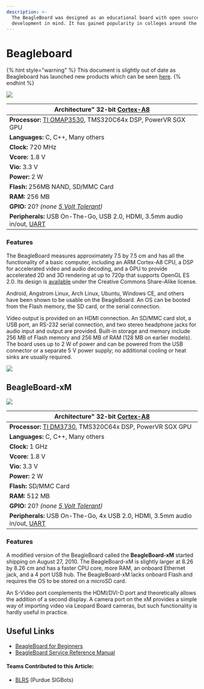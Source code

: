 ```yaml
---
description: >-
  The BeagleBoard was designed as an educational board with open source software
  development in mind. It has gained popularity in colleges around the world.
---
```


# Beagleboard

{% hint style="warning" %}
This document is slightly out of date as Beagleboard has launched new products which can be seen [here](https://beagleboard.org/boards).
{% endhint %}

![](https://phabricator.purduesigbots.com/file/data/f5tgcragbcdyp7xa7k3z/PHID-FILE-p6bj57joskwfjd5gegjb/beagle\_board\_big.jpg)

| **Architecture"** 32-bit [Cortex-A8](http://www.arm.com/products/processors/cortex-a/cortex-a8.php/) |
| ---------------------------------------------------------------------------------------------------- |
| **Processor:** [TI OMAP3530](http://www.ti.com/product/omap3530/), TMS320C64x DSP, PowerVR SGX GPU   |
| **Languages:** C, C++, Many others                                                                   |
| **Clock:** 720 MHz                                                                                   |
| **Vcore:** 1.8 V                                                                                     |
| **Vio:** 3.3 V                                                                                       |
| **Power:** 2 W                                                                                       |
| **Flash:** 256MB NAND, SD/MMC Card                                                                   |
| **RAM:** 256 MB                                                                                      |
| **GPIO:** 20? _(none_ [_5 Volt Tolerant_](../5-volt-tolerant.md)_)_                                  |
| **Peripherals:** USB On-The-Go, USB 2.0, HDMI, 3.5mm audio in/out, [UART](../uart.md)                |

### Features

The BeagleBoard measures approximately 7.5 by 7.5 cm and has all the functionality of a basic computer, including an ARM Cortex-A8 CPU, a DSP for accelerated video and audio decoding, and a GPU to provide accelerated 2D and 3D rendering at up to 720p that supports OpenGL ES 2.0. Its design is [available](http://beagleboard.org/hardware/design) under the Creative Commons Share-Alike license.

Android, Angstrom Linux, Arch Linux, Ubuntu, Windows CE, and others have been shown to be usable on the BeagleBoard. An OS can be booted from the Flash memory, the SD card, or the serial connection.

Video output is provided on an HDMI connection. An SD/MMC card slot, a USB port, an RS-232 serial connection, and two stereo headphone jacks for audio input and output are provided. Built-in storage and memory include 256 MB of Flash memory and 256 MB of RAM (128 MB on earlier models). The board uses up to 2 W of power and can be powered from the USB connector or a separate 5 V power supply; no additional cooling or heat sinks are usually required.

[![](https://phabricator.purduesigbots.com/file/data/5nmjal24dmluiawbjkod/PHID-FILE-csfsjup2vo6jwawz37dp/beagleboard\_described.jpg)](https://phabricator.purduesigbots.com/file/data/5nmjal24dmluiawbjkod/PHID-FILE-csfsjup2vo6jwawz37dp/beagleboard\_described.jpg)

## BeagleBoard-xM

[![](https://phabricator.purduesigbots.com/file/data/qyqxcwi6amgd3ujgycy7/PHID-FILE-ywjlyg44gbfzjkwmyixf/beagleboard\_xm\_rev\_b\_3.jpg)](https://phabricator.purduesigbots.com/file/data/qyqxcwi6amgd3ujgycy7/PHID-FILE-ywjlyg44gbfzjkwmyixf/beagleboard\_xm\_rev\_b\_3.jpg)

| **Architecture"** 32-bit [Cortex-A8](http://www.arm.com/products/processors/cortex-a/cortex-a8.php/) |
| ---------------------------------------------------------------------------------------------------- |
| **Processor:** [TI DM3730](http://www.ti.com/product/dm3730/), TMS320C64x DSP, PowerVR SGX GPU       |
| **Languages:** C, C++, Many others                                                                   |
| **Clock:** 1 GHz                                                                                     |
| **Vcore:** 1.8 V                                                                                     |
| **Vio:** 3.3 V                                                                                       |
| **Power:** 2 W                                                                                       |
| **Flash:** SD/MMC Card                                                                               |
| **RAM:** 512 MB                                                                                      |
| **GPIO:** 20? _(none_ [_5 Volt Tolerant_](../5-volt-tolerant.md)_)_                                  |
| **Peripherals:** USB On-The-Go, 4x USB 2.0, HDMI, 3.5mm audio in/out, [UART](../uart.md)             |

### Features

A modified version of the BeagleBoard called the **BeagleBoard-xM** started shipping on August 27, 2010. The BeagleBoard-xM is slightly larger at 8.26 by 8.26 cm and has a faster CPU core, more RAM, an onboard Ethernet jack, and a 4 port USB hub. The BeagleBoard-xM lacks onboard Flash and requires the OS to be stored on a microSD card.

An S-Video port complements the HDMI/DVI-D port and theoretically allows the addition of a second display. A camera port on the xM provides a simple way of importing video via Leopard Board cameras, but such functionality is hardly useful in practice.

## Useful Links

* [BeagleBoard for Beginners](http://elinux.org/BeagleBoardBeginners)
* [BeagleBoard Service Reference Manual](http://beagleboard.org/static/BBxMSRM\_latest.pdf)

#### Teams Contributed to this Article:

* [BLRS](https://purduesigbots.com/) (Purdue SIGBots)
